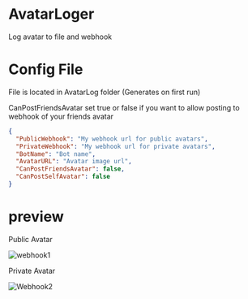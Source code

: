 # AvatarLoger
Log avatar to file and webhook

# Config File
File is located in AvatarLog folder (Generates on first run)

CanPostFriendsAvatar set true or false if you want to allow posting to webhook of your friends avatar

```json
{
  "PublicWebhook": "My webhook url for public avatars",
  "PrivateWebhook": "My webhook url for private avatars",
  "BotName": "Bot name",
  "AvatarURL": "Avatar image url",
  "CanPostFriendsAvatar": false,
  "CanPostSelfAvatar": false
}
```

# preview

Public Avatar

![webhook1](https://i.imgur.com/ecJZyYN.png)

Private Avatar

![Webhook2](https://i.imgur.com/WyXJ8rZ.png)

